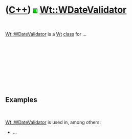 



 

 

 

 

 

([C++](Cpp.htm)) ![Wt](PicWt.png) [Wt::WDateValidator](CppWDateValidator.htm)
=============================================================================

 

[Wt::WDateValidator](CppWDateValidator.htm) is a [Wt](CppWt.htm)
[class](CppClass.htm) for ...

 

 

 

 

 

Examples
--------

 

[Wt::WDateValidator](CppWDateValidator.htm) is used in, among others:

-   ...

 

 

 

 

 





 



